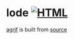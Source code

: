 # lode [![HTML](https://github.com/thomas-fossati/lode/actions/workflows/deploy.yaml/badge.svg)](https://github.com/thomas-fossati/lode/actions/workflows/deploy.yaml)

[agrif](https://thomas-fossati.github.io/lode/) is built from [source](agrif.ttl)
